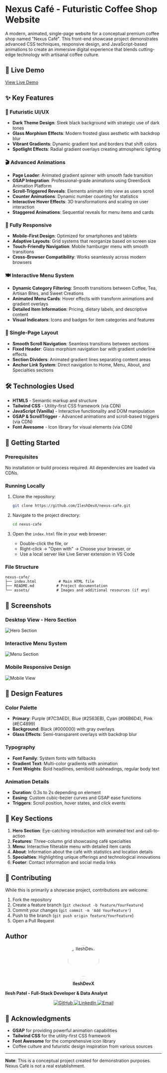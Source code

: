 # Nexus Café - Futuristic Coffee Shop Website

A modern, animated, single-page website for a conceptual premium coffee shop named "Nexus Café". This front-end showcase project demonstrates advanced CSS techniques, responsive design, and JavaScript-based animations to create an immersive digital experience that blends cutting-edge technology with artisanal coffee culture.

## 🚀 Live Demo

[View Live Demo](https://your-demo-link-here.com) <!-- Replace with your actual demo link -->

## ✨ Key Features

### 🎨 Futuristic UI/UX
- **Dark Theme Design**: Sleek black background with strategic use of dark tones
- **Glass Morphism Effects**: Modern frosted glass aesthetic with backdrop blur
- **Vibrant Gradients**: Dynamic gradient text and borders that shift colors
- **Spotlight Effects**: Radial gradient overlays creating atmospheric lighting

### 🎬 Advanced Animations
- **Page Loader**: Animated gradient spinner with smooth fade transition
- **GSAP Integration**: Professional-grade animations using GreenSock Animation Platform
- **Scroll-Triggered Reveals**: Elements animate into view as users scroll
- **Counter Animations**: Dynamic number counting for statistics
- **Interactive Hover Effects**: 3D transformations and scaling on user interaction
- **Staggered Animations**: Sequential reveals for menu items and cards

### 📱 Fully Responsive
- **Mobile-First Design**: Optimized for smartphones and tablets
- **Adaptive Layouts**: Grid systems that reorganize based on screen size
- **Touch-Friendly Navigation**: Mobile hamburger menu with smooth transitions
- **Cross-Browser Compatibility**: Works seamlessly across modern browsers

### 🍽️ Interactive Menu System
- **Dynamic Category Filtering**: Smooth transitions between Coffee, Tea, Artisan Bites, and Sweet Creations
- **Animated Menu Cards**: Hover effects with transform animations and gradient overlays
- **Detailed Item Information**: Pricing, dietary labels, and descriptive content
- **Visual Indicators**: Icons and badges for item categories and features

### 🎯 Single-Page Layout
- **Smooth Scroll Navigation**: Seamless transitions between sections
- **Fixed Header**: Glass morphism navigation bar with gradient underline effects
- **Section Dividers**: Animated gradient lines separating content areas
- **Anchor Link System**: Direct navigation to Home, Menu, About, and Specialties sections

## 🛠️ Technologies Used

- **HTML5** - Semantic markup and structure
- **Tailwind CSS** - Utility-first CSS framework (via CDN)
- **JavaScript (Vanilla)** - Interactive functionality and DOM manipulation
- **GSAP & ScrollTrigger** - Advanced animations and scroll-based triggers (via CDN)
- **Font Awesome** - Icon library for visual elements (via CDN)

## 🚀 Getting Started

### Prerequisites
No installation or build process required. All dependencies are loaded via CDNs.

### Running Locally
1. Clone the repository:
   ```bash
   git clone https://github.com/IleshDevX/nexus-cafe.git
   ```

2. Navigate to the project directory:
   ```bash
   cd nexus-cafe
   ```

3. Open the `index.html` file in your web browser:
   - Double-click the file, or
   - Right-click → "Open with" → Choose your browser, or
   - Use a local server like Live Server extension in VS Code

### File Structure
```
nexus-cafe/
├── index.html          # Main HTML file
├── README.md          # Project documentation
└── assets/            # Images and additional resources (if any)
```

## 📸 Screenshots

### Desktop View - Hero Section
![Hero Section](screenshots/hero-desktop.png) <!-- Add your screenshot -->

### Interactive Menu System
![Menu Section](screenshots/menu-desktop.png) <!-- Add your screenshot -->

### Mobile Responsive Design
![Mobile View](screenshots/mobile-view.png) <!-- Add your screenshot -->

## 🎨 Design Features

### Color Palette
- **Primary**: Purple (#7C3AED), Blue (#2563EB), Cyan (#06B6D4), Pink (#EC4899)
- **Background**: Black (#000000) with gray overlays
- **Glass Effects**: Semi-transparent overlays with backdrop blur

### Typography
- **Font Family**: System fonts with fallbacks
- **Gradient Text**: Multi-color gradients with animation
- **Font Weights**: Bold headlines, semibold subheadings, regular body text

### Animation Details
- **Duration**: 0.3s to 2s depending on element
- **Easing**: Custom cubic-bezier curves and GSAP ease functions
- **Triggers**: Scroll position, hover states, and click events

## 🌟 Key Sections

1. **Hero Section**: Eye-catching introduction with animated text and call-to-action
2. **Features**: Three-column grid showcasing café specialties
3. **Menu**: Interactive filterable menu with detailed item cards
4. **About**: Information about the café with statistics and location details
5. **Specialties**: Highlighting unique offerings and technological innovations
6. **Footer**: Contact information and social media links

## 🤝 Contributing

While this is primarily a showcase project, contributions are welcome:

1. Fork the repository
2. Create a feature branch (`git checkout -b feature/YourFeature`)
3. Commit your changes (`git commit -m 'Add YourFeature'`)
4. Push to the branch (`git push origin feature/YourFeature`)
5. Open a Pull Request

## Author

<div align="center">
  <a href="https://github.com/IleshDevX">
    <img src="https://github.com/IleshDevX.png" alt="IleshDevX" width="100" height="100" style="border-radius: 50%;">
  </a>
  
  **IleshDevX**
</div>

**Ilesh Patel - Full-Stack Developer & Data Analyst**

<p align="center">
  <a href="https://github.com/IleshDevX">
    <img src="https://img.shields.io/badge/GitHub-100000?style=for-the-badge&logo=github&logoColor=white" alt="GitHub"/>
  </a>
  <a href="https://www.linkedin.com/in/ilesh-patel-968942270/">
    <img src="https://img.shields.io/badge/LinkedIn-0077B5?style=for-the-badge&logo=linkedin&logoColor=white" alt="LinkedIn"/>
  </a>
  <a href="mailto:ileshdevx@gmail.com">
    <img src="https://img.shields.io/badge/Email-D14836?style=for-the-badge&logo=gmail&logoColor=white" alt="Email"/>
  </a>
</p>

## 🙏 Acknowledgments

- **GSAP** for providing powerful animation capabilities
- **Tailwind CSS** for the utility-first CSS framework
- **Font Awesome** for the comprehensive icon library
- Coffee culture and futuristic design inspiration from various sources

---

**Note**: This is a conceptual project created for demonstration purposes. Nexus Café is not a real establishment.
